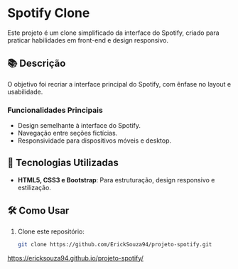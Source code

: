 # Spotify Clone

Este projeto é um clone simplificado da interface do Spotify, criado para praticar habilidades em front-end e design responsivo.

## 📚 Descrição

O objetivo foi recriar a interface principal do Spotify, com ênfase no layout e usabilidade. 

### Funcionalidades Principais
- Design semelhante à interface do Spotify.
- Navegação entre seções fictícias.
- Responsividade para dispositivos móveis e desktop.

## 🚀 Tecnologias Utilizadas

- **HTML5, CSS3 e Bootstrap**: Para estruturação, design responsivo e estilização.

## 🛠️ Como Usar

1. Clone este repositório:
   ```bash
   git clone https://github.com/ErickSouza94/projeto-spotify.git


https://ericksouza94.github.io/projeto-spotify/
